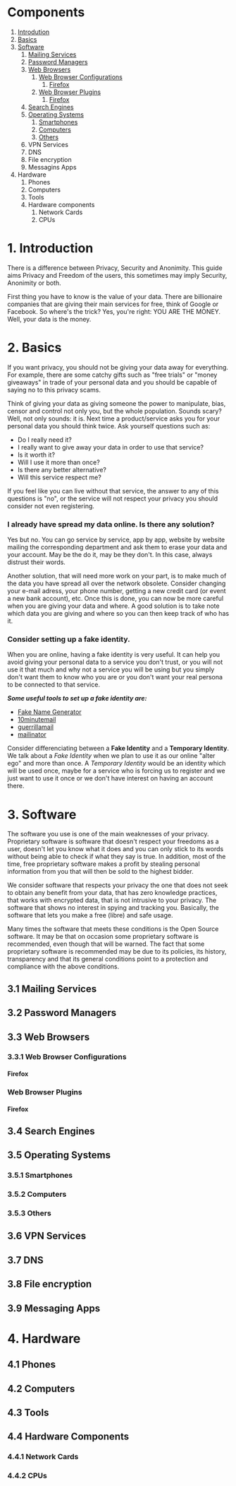 # Components

1. [Introdution](#1-introduction)
2. [Basics](#2-basics)
3. [Software](#3-software)
   1. [Mailing Services](#31-mailing-services)
   2. [Password Managers](#32-password-managers)
   3. [Web Browsers](#33-web-browsers)
      1. [Web Browser Configurations](#331-web-browser-configurations)
         1. [Firefox](#firefox)
      2. [Web Browser Plugins](#332-web-browser-plugins)
         1. [Firefox](#firefox-1)
   4. [Search Engines](#34-search-engines)
   5. [Operating Systems](#35-operating-systems)
      1. [Smartphones](#351-smartphones)
      2. [Computers](#352-computers)
      3. [Others](#353-others)
   6. VPN Services
   7. DNS
   8. File encryption
   9. Messagins Apps
4. Hardware
   1. Phones
   2. Computers
   3. Tools
   4. Hardware components
      1. Network Cards
      2. CPUs

# 1. Introduction
There is a difference between Privacy, Security and Anonimity. This guide aims Privacy and Freedom of the users, this sometimes may imply Security, Anonimity or both.

First thing you have to know is the value of your data. There are billionaire companies that are giving their main services for free, think of Google or Facebook. So where's the trick? Yes, you're right: YOU ARE THE MONEY. Well, your data is the money.

# 2. Basics
If you want privacy, you should not be giving your data away for everything. For example, there are some catchy gifts such as "free trials" or "money giveaways" in trade of your personal data and you should be capable of saying no to this privacy scams.

Think of giving your data as giving someone the power to manipulate, bias, censor and control not only you, but the whole population. Sounds scary? Well, not only sounds: it is. Next time a product/service asks you for your personal data you should think twice. Ask yourself questions such as:
* Do I really need it? 
* I really want to give away your data in order to use that service? 
* Is it worth it? 
* Will I use it more than once? 
* Is there any better alternative? 
* Will this service respect me? 

If you feel like you can live without that service, the answer to any of this questions is "no", or the service will not respect your privacy you should consider not even registering.

### I already have spread my data online. Is there any solution?
Yes but no. You can go service by service, app by app, website by website mailing the corresponding department and ask them to erase your data and your account. May be the do it, may be they don't. In this case, always distrust their words.

Another solution, that will need more work on your part, is to make much of the data you have spread all over the network obsolete. Consider changing your e-mail adress, your phone number, getting a new credit card (or event a new bank account), etc. Once this is done, you can now be more careful when you are giving your data and where. A good solution is to take note which data you are giving and where so you can then keep track of who has it.

### Consider setting up a fake identity.
When you are online, having a fake identity is very useful. It can help you avoid giving your personal data to a service you don't trust, or you will not use it that much and why not a service you will be using but you simply don't want them to know who you are or you don't want your real persona to be connected to that service.

_**Some useful tools to set up a fake identity are:**_
* [Fake Name Generator](fakenamegenerator.com)
* [10minutemail](10minutemail.com)
* [guerrillamail](guerrillamail.com)
* [mailinator](mailinator.com)

Consider differenciating between a **Fake Identity** and a **Temporary Identity**. We talk about a _Fake Identity_ when we plan to use it as our online "alter ego" and more than once. A _Temporary Identity_ would be an identity which will be used once, maybe for a service who is forcing us to register and we just want to use it once or we don't have interest on having an account there.

# 3. Software
The software you use is one of the main weaknesses of your privacy. Proprietary software is software that doesn't respect your freedoms as a user, doesn't let you know what it does and you can only stick to its words without being able to check if what they say is true. In addition, most of the time, free proprietary software makes a profit by stealing personal information from you that will then be sold to the highest bidder.

We consider software that respects your privacy the one that does not seek to obtain any benefit from your data, that has zero knowledge practices, that works with encrypted data, that is not intrusive to your privacy. The software that shows no interest in spying and tracking you. Basically, the software that lets you make a free (libre) and safe usage.

Many times the software that meets these conditions is the Open Source software. It may be that on occasion some proprietary software is recommended, even though that will be warned. The fact that some proprietary software is recommended may be due to its policies, its history, transparency and that its general conditions point to a protection and compliance with the above conditions.

## 3.1 Mailing Services
## 3.2 Password Managers
## 3.3 Web Browsers
### 3.3.1 Web Browser Configurations
#### Firefox
### Web Browser Plugins
#### Firefox
## 3.4 Search Engines
## 3.5 Operating Systems
### 3.5.1 Smartphones
### 3.5.2 Computers
### 3.5.3 Others
## 3.6 VPN Services
## 3.7 DNS
## 3.8 File encryption
## 3.9 Messaging Apps

# 4. Hardware
## 4.1 Phones
## 4.2 Computers
## 4.3 Tools
## 4.4 Hardware Components
### 4.4.1 Network Cards
### 4.4.2 CPUs
